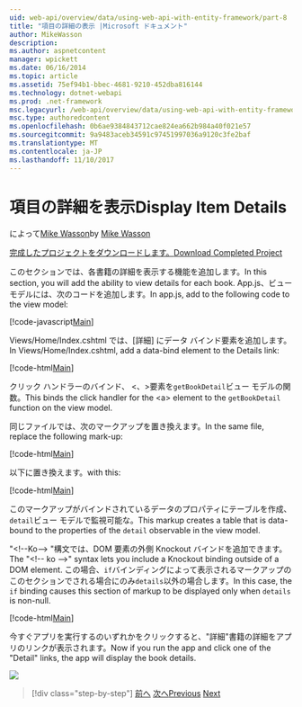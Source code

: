 ```yaml
---
uid: web-api/overview/data/using-web-api-with-entity-framework/part-8
title: "項目の詳細の表示 |Microsoft ドキュメント"
author: MikeWasson
description: 
ms.author: aspnetcontent
manager: wpickett
ms.date: 06/16/2014
ms.topic: article
ms.assetid: 75ef94b1-bbec-4681-9210-452dba816144
ms.technology: dotnet-webapi
ms.prod: .net-framework
msc.legacyurl: /web-api/overview/data/using-web-api-with-entity-framework/part-8
msc.type: authoredcontent
ms.openlocfilehash: 0b6ae9384843712cae824ea662b984a40f021e57
ms.sourcegitcommit: 9a9483aceb34591c97451997036a9120c3fe2baf
ms.translationtype: MT
ms.contentlocale: ja-JP
ms.lasthandoff: 11/10/2017
---
```

<a name="display-item-details"></a><span data-ttu-id="a5fe2-102">項目の詳細を表示</span><span class="sxs-lookup"><span data-stu-id="a5fe2-102">Display Item Details</span></span>
====================
<span data-ttu-id="a5fe2-103">によって[Mike Wasson](https://github.com/MikeWasson)</span><span class="sxs-lookup"><span data-stu-id="a5fe2-103">by [Mike Wasson](https://github.com/MikeWasson)</span></span>

[<span data-ttu-id="a5fe2-104">完成したプロジェクトをダウンロードします。</span><span class="sxs-lookup"><span data-stu-id="a5fe2-104">Download Completed Project</span></span>](https://github.com/MikeWasson/BookService)

<span data-ttu-id="a5fe2-105">このセクションでは、各書籍の詳細を表示する機能を追加します。</span><span class="sxs-lookup"><span data-stu-id="a5fe2-105">In this section, you will add the ability to view details for each book.</span></span> <span data-ttu-id="a5fe2-106">App.js、ビュー モデルには、次のコードを追加します。</span><span class="sxs-lookup"><span data-stu-id="a5fe2-106">In app.js, add to the following code to the view model:</span></span>

[!code-javascript[Main](part-8/samples/sample1.js)]

<span data-ttu-id="a5fe2-107">Views/Home/Index.cshtml では、[詳細] にデータ バインド要素を追加します。</span><span class="sxs-lookup"><span data-stu-id="a5fe2-107">In Views/Home/Index.cshtml, add a data-bind element to the Details link:</span></span>

[!code-html[Main](part-8/samples/sample2.html?highlight=5)]

<span data-ttu-id="a5fe2-108">クリック ハンドラーのバインド、 &lt;、&gt;要素を`getBookDetail`ビュー モデルの関数。</span><span class="sxs-lookup"><span data-stu-id="a5fe2-108">This binds the click handler for the &lt;a&gt; element to the `getBookDetail` function on the view model.</span></span>

<span data-ttu-id="a5fe2-109">同じファイルでは、次のマークアップを置き換えます。</span><span class="sxs-lookup"><span data-stu-id="a5fe2-109">In the same file, replace the following mark-up:</span></span>

[!code-html[Main](part-8/samples/sample3.html)]

<span data-ttu-id="a5fe2-110">以下に置き換えます。</span><span class="sxs-lookup"><span data-stu-id="a5fe2-110">with this:</span></span>

[!code-html[Main](part-8/samples/sample4.html)]

<span data-ttu-id="a5fe2-111">このマークアップがバインドされているデータのプロパティにテーブルを作成、`detail`ビュー モデルで監視可能な。</span><span class="sxs-lookup"><span data-stu-id="a5fe2-111">This markup creates a table that is data-bound to the properties of the `detail` observable in the view model.</span></span>

<span data-ttu-id="a5fe2-112">"&lt;!--Ko--&gt; &quot;構文では、DOM 要素の外側 Knockout バインドを追加できます。</span><span class="sxs-lookup"><span data-stu-id="a5fe2-112">The "&lt;!-- ko --&gt;&quot; syntax lets you include a Knockout binding outside of a DOM element.</span></span> <span data-ttu-id="a5fe2-113">この場合、`if`バインディングによって表示されるマークアップのこのセクションでされる場合にのみ`details`以外の場合します。</span><span class="sxs-lookup"><span data-stu-id="a5fe2-113">In this case, the `if` binding causes this section of markup to be displayed only when `details` is non-null.</span></span>

[!code-html[Main](part-8/samples/sample5.html)]

<span data-ttu-id="a5fe2-114">今すぐアプリを実行するのいずれかをクリックすると、&quot;詳細&quot;書籍の詳細をアプリのリンクが表示されます。</span><span class="sxs-lookup"><span data-stu-id="a5fe2-114">Now if you run the app and click one of the &quot;Detail&quot; links, the app will display the book details.</span></span>

[![](part-8/_static/image2.png)](part-8/_static/image1.png)

>[!div class="step-by-step"]
<span data-ttu-id="a5fe2-115">[前へ](part-7.md)
[次へ](part-9.md)</span><span class="sxs-lookup"><span data-stu-id="a5fe2-115">[Previous](part-7.md)
[Next](part-9.md)</span></span>
